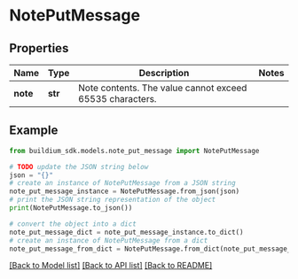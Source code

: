 # NotePutMessage


## Properties

Name | Type | Description | Notes
------------ | ------------- | ------------- | -------------
**note** | **str** | Note contents. The value cannot exceed 65535 characters. | 

## Example

```python
from buildium_sdk.models.note_put_message import NotePutMessage

# TODO update the JSON string below
json = "{}"
# create an instance of NotePutMessage from a JSON string
note_put_message_instance = NotePutMessage.from_json(json)
# print the JSON string representation of the object
print(NotePutMessage.to_json())

# convert the object into a dict
note_put_message_dict = note_put_message_instance.to_dict()
# create an instance of NotePutMessage from a dict
note_put_message_from_dict = NotePutMessage.from_dict(note_put_message_dict)
```
[[Back to Model list]](../README.md#documentation-for-models) [[Back to API list]](../README.md#documentation-for-api-endpoints) [[Back to README]](../README.md)


